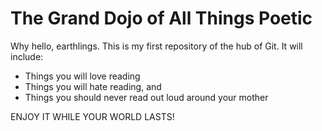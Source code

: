 # The Grand Dojo of All Things Poetic

Why hello, earthlings. This is my first repository of the hub of Git. It will include:
* Things you will love reading
* Things you will hate reading, and
* Things you should never read out loud around your mother

ENJOY IT WHILE YOUR WORLD LASTS!

